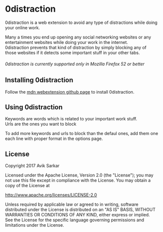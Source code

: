 # 0distraction

0distraction is a web extension to avoid any type of distractions while doing your online work.

Many a times you end up opening any social networking websites or any entertainment websites while doing your work in the internet.
<br>0distraction prevents that kind of distraction by simply blocking any of those websites if it detects some important stuff in your other tabs.

###### 0distraction is currently supported only in Mozilla Firefox 52 or better

## Installing 0distraction

Follow the [mdn webextension  github page](https://github.com/mdn/webextensions-examples#installing-an-example) to install 0distraction.

## Using 0distraction

Keywords are words which is related to your important work stuff.
<br>Urls are the ones you want to block

To add more keywords and urls to block than the defaul ones, add them one each line with proper format in the options page.

## License

Copyright 2017 Avik Sarkar

   Licensed under the Apache License, Version 2.0 (the "License");
   you may not use this file except in compliance with the License.
   You may obtain a copy of the License at

  http://www.apache.org/licenses/LICENSE-2.0

   Unless required by applicable law or agreed to in writing, software
   distributed under the License is distributed on an "AS IS" BASIS,
   WITHOUT WARRANTIES OR CONDITIONS OF ANY KIND, either express or implied.
   See the License for the specific language governing permissions and
limitations under the License.
